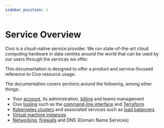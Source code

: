```yaml
---
sidebar_position: 1
---
```


# Service Overview

Civo is a cloud-native service provider. We run state-of-the-art cloud computing hardware in data centres around the world that can be used by our users through the services we offer.

This documentation is designed to offer a product and service-focused reference to Civo resource usage.

The documentation covers sections around the following, among other things:

- Your [account](../account/signing-up.md), its administration, [billing](../account/billing.md) and teams management
- Civo [tooling](../overview/tools-overview.md) such as the [command-line interface](../overview/civo-cli.md) and [Terraform](../overview/terraform.md)
- [Kubernetes clusters](../kubernetes/kubernetes-introduction) and associated services such as [load balancers](../kubernetes/load-balancers.md)
- [Virtual machine instances](../compute/instances-introduction.md)
- [Networking](../networking/networking-introduction.md), [firewalls](../networking/firewalls.md) and DNS (Domain Name Services)
